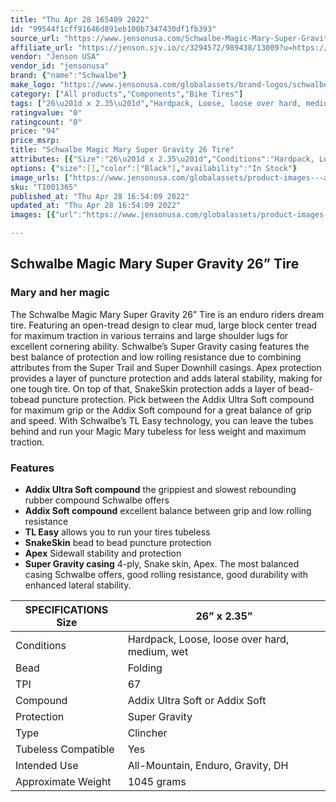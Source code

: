 ```yaml
---
title: "Thu Apr 28 165409 2022"
id: "99544f1cff91646d891eb100b7347430df1fb393"
source_url: "https://www.jensonusa.com/Schwalbe-Magic-Mary-Super-Gravity-26-Tire"
affiliate_url: "https://jenson.sjv.io/c/3294572/989438/13009?u=https://www.jensonusa.com/Schwalbe-Magic-Mary-Super-Gravity-26-Tire"
vendor: "Jenson USA"
vendor_id: "jensonusa"
brand: {"name":"Schwalbe"}
make_logo: "https://www.jensonusa.com/globalassets/brand-logos/schwalbe.jpg"
category: ["All products","Components","Bike Tires"]
tags: ["26\u201d x 2.35\u201d","Hardpack, Loose, loose over hard, medium, wet","Folding","67","Addix Ultra Soft or Addix Soft","Super Gravity","Clincher","Yes","All-Mountain, Enduro, Gravity, DH","1045 grams"]
ratingvalue: "0"
ratingcount: "0"
price: "94"
price_msrp: 
title: "Schwalbe Magic Mary Super Gravity 26 Tire"
attributes: [{"Size":"26\u201d x 2.35\u201d","Conditions":"Hardpack, Loose, loose over hard, medium, wet","Bead":"Folding","TPI":"67","Compound":"Addix Ultra Soft or Addix Soft","Protection":"Super Gravity","Type":"Clincher","Tubeless Compatible":"Yes","Intended Use":"All-Mountain, Enduro, Gravity, DH","Approximate Weight":"1045 grams"}]
options: {"size":[],"color":["Black"],"availability":"In Stock"}
image_urls: ["https://www.jensonusa.com/globalassets/product-images---all-assets/schwalbe-2021/ti001365-2.35-addix-ultrasoft-fix.jpg"]
sku: "TI001365"
published_at: "Thu Apr 28 16:54:09 2022"
updated_at: "Thu Apr 28 16:54:09 2022"
images: [{"url":"https://www.jensonusa.com/globalassets/product-images---all-assets/schwalbe-2021/ti001365-2.35-addix-ultrasoft-fix.jpg","path":"full/db1129e797580dd0a494c2917b56a346b8158723.jpg","checksum":"2b5815b7a6cefbac46b283f9a4e8be55","status":"downloaded"}]

---
```

## Schwalbe Magic Mary Super Gravity 26” Tire

### Mary and her magic

The Schwalbe Magic Mary Super Gravity 26” Tire is an enduro riders dream tire.
Featuring an open-tread design to clear mud, large block center tread for
maximum traction in various terrains and large shoulder lugs for excellent
cornering ability. Schwalbe’s Super Gravity casing features the best balance
of protection and low rolling resistance due to combining attributes from the
Super Trail and Super Downhill casings. Apex protection provides a layer of
puncture protection and adds lateral stability, making for one tough tire. On
top of that, SnakeSkin protection adds a layer of bead-tobead puncture
protection. Pick between the Addix Ultra Soft compound for maximum grip or the
Addix Soft compound for a great balance of grip and speed. With Schwalbe’s TL
Easy technology, you can leave the tubes behind and run your Magic Mary
tubeless for less weight and maximum traction.

### Features

  * **Addix Ultra Soft compound** the grippiest and slowest rebounding rubber compound Schwalbe offers
  * **Addix Soft compound** excellent balance between grip and low rolling resistance
  * **TL Easy** allows you to run your tires tubeless
  * **SnakeSkin** bead to bead puncture protection
  * **Apex** Sidewall stability and protection
  * **Super Gravity casing** 4-ply, Snake skin, Apex. The most balanced casing Schwalbe offers, good rolling resistance, good durability with enhanced lateral stability.

SPECIFICATIONS Size | 26” x 2.35”  
---|---  
Conditions | Hardpack, Loose, loose over hard, medium, wet  
Bead | Folding  
TPI | 67  
Compound | Addix Ultra Soft or Addix Soft  
Protection | Super Gravity  
Type | Clincher  
Tubeless Compatible | Yes  
Intended Use | All-Mountain, Enduro, Gravity, DH  
Approximate Weight | 1045 grams


